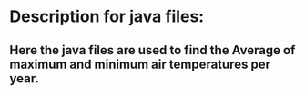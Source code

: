 # Description for java files:

## Here the java files are used to find the Average of maximum and minimum air temperatures per year. 
